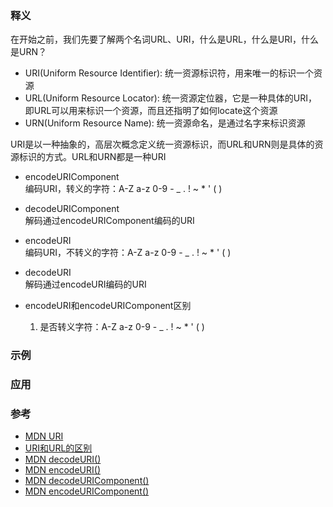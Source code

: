 
### 释义  
在开始之前，我们先要了解两个名词URL、URI，什么是URL，什么是URI，什么是URN？

- URI(Uniform Resource Identifier): 统一资源标识符，用来唯一的标识一个资源  
- URL(Uniform Resource Locator): 统一资源定位器，它是一种具体的URI，即URL可以用来标识一个资源，而且还指明了如何locate这个资源  
- URN(Uniform Resource Name): 统一资源命名，是通过名字来标识资源  

URI是以一种抽象的，高层次概念定义统一资源标识，而URL和URN则是具体的资源标识的方式。URL和URN都是一种URI

- encodeURIComponent  
  编码URI，转义的字符：A-Z a-z 0-9 - _ . ! ~ * ' ( )  
- decodeURIComponent  
  解码通过encodeURIComponent编码的URI

  
- encodeURI    
  编码URI，不转义的字符：A-Z a-z 0-9 - _ . ! ~ * ' ( )  
- decodeURI  
  解码通过encodeURI编码的URI 

- encodeURI和encodeURIComponent区别
  1. 是否转义字符：A-Z a-z 0-9 - _ . ! ~ * ' ( )  

### 示例  


### 应用  


### 参考  
- [MDN URI](https://wiki.developer.mozilla.org/en-US/docs/Glossary/URI)  
- [URI和URL的区别](https://www.cnblogs.com/gaojing/archive/2012/02/04/2413626.html)
- [MDN decodeURI()](https://developer.mozilla.org/zh-CN/docs/Web/JavaScript/Reference/Global_Objects/decodeURI)  
- [MDN encodeURI()](https://developer.mozilla.org/zh-CN/docs/Web/JavaScript/Reference/Global_Objects/encodeURI)  
- [MDN decodeURIComponent()](https://developer.mozilla.org/zh-CN/docs/Web/JavaScript/Reference/Global_Objects/decodeURIComponent)  
- [MDN encodeURIComponent()](https://developer.mozilla.org/zh-CN/docs/Web/JavaScript/Reference/Global_Objects/encodeURIComponent)  